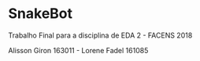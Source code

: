 # SnakeBot
Trabalho Final para a disciplina de EDA 2 - FACENS 2018

Alisson Giron 163011 -
Lorene Fadel 161085
